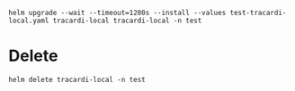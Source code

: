 ```
helm upgrade --wait --timeout=1200s --install --values test-tracardi-local.yaml tracardi-local tracardi-local -n test
```

# Delete

```
helm delete tracardi-local -n test
```
